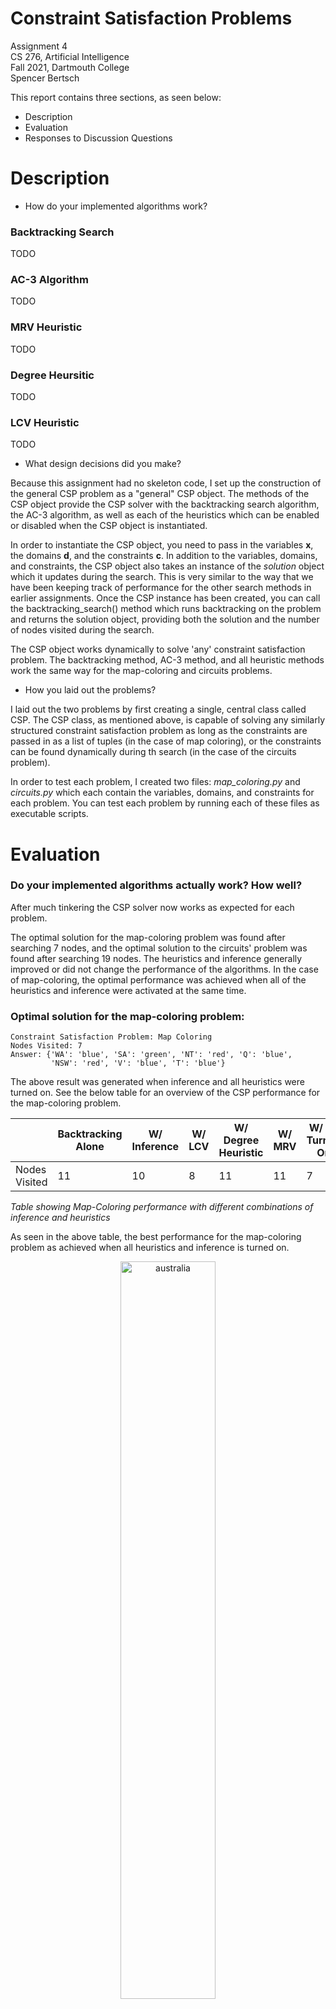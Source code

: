 # Constraint Satisfaction Problems

Assignment 4  
CS 276, Artificial Intelligence  
Fall 2021, Dartmouth College  
Spencer Bertsch

This report contains three sections, as seen below:
* Description
* Evaluation
* Responses to Discussion Questions

# Description
* How do your implemented algorithms work? 
### Backtracking Search 

TODO 

### AC-3 Algorithm 

TODO 

### MRV Heuristic

TODO 

### Degree Heursitic

TODO 

### LCV Heuristic 

TODO 

* What design decisions did you make? 

Because this assignment had no skeleton code, I set up the construction of the general CSP problem as a "general" CSP object. The methods 
of the CSP object provide the CSP solver with the backtracking search algorithm, the AC-3 algorithm, as well as each of the heuristics which 
can be enabled or disabled when the CSP object is instantiated. 

In order to instantiate the CSP object, you need to pass in the variables **x**, the domains **d**, and the constraints **c**. 
In addition to the variables, domains, and constraints, the CSP object also takes an instance of the *solution* object which it updates during the search. 
This is very similar to the way that we have been keeping track of performance for the other search methods in earlier assignments. 
Once the CSP instance has been created, you can call the backtracking_search() method which runs backtracking on the problem and returns the solution object, 
providing both the solution and the number of nodes visited during the search.

The CSP object works dynamically to solve 'any' constraint satisfaction problem. The backtracking method, AC-3 method, and all heuristic 
methods work the same way for the map-coloring and circuits problems. 

* How you laid out the problems?

I laid out the two problems by first creating a single, central class called CSP. The CSP class, as mentioned above, is capable of solving any similarly structured constraint satisfaction
problem as long as the constraints are passed in as a list of tuples (in the case of map coloring), or the constraints can be found dynamically during th search (in the case of the circuits problem). 

In order to test each problem, I created two files: *map_coloring.py* and *circuits.py* which each contain the variables, domains, and constraints for 
each problem. You can test each problem by running each of these files as executable scripts.

# Evaluation

### Do your implemented algorithms actually work? How well?

After much tinkering the CSP solver now works as expected for each problem. 

The optimal solution for the map-coloring problem was found after searching 7 nodes, and the optimal solution to the 
circuits' problem was found after searching 19 nodes. The heuristics and inference generally improved or did not change the performance
of the algorithms. In the case of map-coloring, the optimal performance was achieved when all of the heuristics and inference were activated
at the same time. 

### Optimal solution for the map-coloring problem:

```
Constraint Satisfaction Problem: Map Coloring 
Nodes Visited: 7 
Answer: {'WA': 'blue', 'SA': 'green', 'NT': 'red', 'Q': 'blue', 
         'NSW': 'red', 'V': 'blue', 'T': 'blue'}
```

The above result was generated when inference and all heuristics were turned on. See the below table for an overview of the CSP performance 
for the map-coloring problem. 

|               | Backtracking Alone | W/ Inference | W/ LCV | W/ Degree Heuristic | W/ MRV | W/ All Turned On |
|---------------|--------------------|--------------|--------|---------------------|--------|------------------|
| Nodes Visited | 11                 | 10           | 8      | 11                  | 11     | 7                |

*Table showing Map-Coloring performance with different combinations of inference and heuristics*

As seen in the above table, the best performance for the map-coloring problem as achieved when all heuristics and inference 
is turned on. 

<p align="center">
    <img src="https://github.com/spencerbertsch1/AI/blob/main/ConstraintSatisfaction/docs/austraila.png?raw=true" alt="australia" width="55%"/>
</p>

*Graphic showing a feasible map-coloring solution found using the generic CSP solver*

This is one of the many viable solutions to this map coloring problem. Another solution, for example, could easily be found by exchanging all 
green variables with red variables and vice versa. The initialization of the problem - the ordering of the variables and the constraints that 
we pass into the solver - dictate the solution found and returned by the backtracking search. 

### Optimal solution for the circuits problem:

The circuits problem was also solved by the generic CSP solver, yielding different feasible solutions as different combinations of heuristics and 
inference are activated and deactivated. 

```
-------------- CIRCUIT BOARD LAYOUT --------------
 ['c', 'c', '.', 'e', 'e', 'e', 'e', 'e', 'e', 'e'] 
 ['c', 'c', 'b', 'b', 'b', 'b', 'b', 'a', 'a', 'a'] 
 ['c', 'c', 'b', 'b', 'b', 'b', 'b', 'a', 'a', 'a'] 

Constraint Satisfaction Problem: Circuit Design 
Nodes Visited: 19 
Answer: {(3, 2): (7, 1), (5, 2): (2, 1), (2, 3): (0, 0), (7, 1): (3, 0)}
```

The optimal performance for the circuits problem was achieved when the LCV heuristic was activated. When This heuristic was turned on, 
A solution to the circuits problen was found after visiting 19 nodes. Inference and other heuristics did not affect the solution generated by the 
circuits problem and did not impact the performance of the backtracking algorithm as it solved the circuits problem. See the below table for an overview
of the performance of the backtrackinig algorithm applied to the circuit layout problem with different heuristics and inference activated. 

|               | Backtracking Alone | W/ Inference | W/ LCV | W/ Degree Heuristic | W/ MRV |
|---------------|--------------------|--------------|--------|---------------------|--------|
| Nodes Visited | 20                 | 20           | 19     | 20                  | 20     |

Note that the solution to this problem, like the map coloring problem, is not unique. The below diagram and the console log show different solutions produced
by the CSP solver using different heuristics. Each solution is acceptable, but using different heuristics for each problem simply improves performance of the algorithm
by reducing the number of nodes that need to be visited during each search.

<p align="center">
    <img src="https://github.com/spencerbertsch1/AI/blob/main/ConstraintSatisfaction/docs/circuit_diagram.png?raw=true" alt="sensorless_diagram" width="55%"/>
</p>

See below for another board design generated by the CSP solver when different heuristic are activated. 

```
-------------- CIRCUIT BOARD LAYOUT --------------
 ['a', 'a', 'a', 'b', 'b', 'b', 'b', 'b', 'c', 'c'] 
 ['a', 'a', 'a', 'b', 'b', 'b', 'b', 'b', 'c', 'c'] 
 ['e', 'e', 'e', 'e', 'e', 'e', 'e', '.', 'c', 'c'] 
```


# Responses to Discussion Questions

1. Describe the results from the test of your solver with and without heuristic, and with and without inference on the map coloring problem.

The map-coloring problem's performance is improved slightly when inference it turned on, and the performance is improved even further when heuristics are turned on as well. 
The optimal solution (in which only 7 nodes are visited before a solution is found) can be achieved when inference and all the heuristics are activated. See the below table for a 
look at how the heuristics and inference impact the performance of backtracking on the map-coloring problem. 

|               | Backtracking Alone | W/ Inference | W/ LCV | W/ Degree Heuristic | W/ MRV | W/ All Turned On |
|---------------|--------------------|--------------|--------|---------------------|--------|------------------|
| Nodes Visited | 11                 | 10           | 8      | 11                  | 11     | 7                |

*Table showing Map-Coloring performance with different combinations of inference and heuristics*

2. Describe the domain of a variable corresponding to a component of width w and height h, on a circuit board of width n and height m.  Make sure the component fits completely on the board.

The size of the domain would be [(n-w)*(m-h)]. The piece can shift to the right until it hits the right wall, leaving (n-w) spaces open from the origin (0,0). 
Similarly, moving the piece up will cause it to run into the top of the board, leaving (m-h) many spaces below the piece. 

The piece will be able to move in a grid which will be a subset of the (n*m) grid created by the board. The domain of the piece will exist as this smaller
grid with height (m-h) and width (n-w). 

More specifically, we could represent the domain as a list of tuples, each of which represents an [x,y] coordinate. We could start at the origin (0,0) and move right, 
adding tuples (1,0), (2,0) until we get to (n-w, 0). We could then move up and cover the next row, then the next, until we reached a height of (m-h). If we were adding values iteratively
from origin upwards, left to right, the last tuple coordinate added would be ((n-w), (m-h)).

3. Consider components a and b above, on a 10x3 board.  In your write-up, write the constraint that enforces the fact that the two components may not overlap.  Write out legal pairs of locations explicitly.

The constraint that I used that does not allow these components to overlap can be described in the following way:

**[(a) is below (b) OR (a) is above (b) OR (a) is left of (b) OR (a) is right of (b)].**

As long as the above constraints are satisfied, then we know that the two pieces are not overlapping. We could also consider the constraint of being off the board, 
but I wrote code to produce the initial domains for each piece on the board given it's size, so it's impossible for pieces to fall off the board given 
my construction. A more specific formulation of the above constraint statement is: A top corner of (a) is below a bottom corner of (b) OR a bottom corner of (a) is above a top corner of (b) 
OR a left corner of (a) is right of a right corner of (b) OR a right corner of (a) if left of a left corner of (b). This is the logic that I implemented in my CSP solver for the circuits problem. 

A total list of legal positions for pieces (a) and (b) on a 10x3 board can be seen below: 

**Position 1 for piece (a)**  
{a: (0,0), b: (3,0)}  
{a: (0,0), b: (3,1)}  
{a: (0,0), b: (4,0)}  
{a: (0,0), b: (4,1)}  
{a: (0,0), b: (5,0)}  
{a: (0,0), b: (5,1)}

**Position 2 for piece (a)**  
{a: (0,1), b: (3,0)}  
{a: (0,1), b: (3,1)}  
{a: (0,1), b: (4,0)}  
{a: (0,1), b: (4,1)}  
{a: (0,1), b: (5,0)}  
{a: (0,1), b: (5,1)}  

**Position 3 for piece (a)**  
{a: (1,0), b: (4,0)}  
{a: (1,0), b: (4,1)}  
{a: (1,0), b: (5,0)}  
{a: (1,0), b: (5,1)}

**Position 4 for piece (a)**  
{a: (1,1), b: (4,0)}  
{a: (1,1), b: (4,1)}  
{a: (1,1), b: (5,0)}  
{a: (1,1), b: (5,1)}

**Position 5 for piece (a)**  
{a: (2,0), b: (5,0)}  
{a: (2,0), b: (5,1)}

**Position 6 for piece (a)**  
{a: (2,1), b: (5,0)}  
{a: (2,1), b: (5,1)}

4. Describe how your code converts constraints, etc, to integer values for use by the generic CSP solver.

This is an interesting question; the generic CSP solver uses constraints in different ways based on the type of problem being solved. The 
constraints in the map-coloring problem are hard coded as a list of tuples, each tuple representing two variables (countries) that cannot be adjacent.
The constraints for the circuit design problem on the other hand are found dynamically as the logic in the *test_consistency* method yields legal and illegal
positions for pieces on the board. The conversion to integer values occurs in the *test_consistency* function in which each string value in the input to the 
problem is considered using logic that often converts the constraints, domains, and variables to integers, then returns a bool value. The majority of the generic 
CSP solver uses the exact same methods for each type of CSP problem, treating the inputs from either problem the same way. As mentioned, the *test_consistency* 
method is the main place where the generic CSP solver differs; one part of the function is designed for testing legality of the assignment for 
map-coloring, and the other part is designed to test legality for the layout of the circuit board. 

